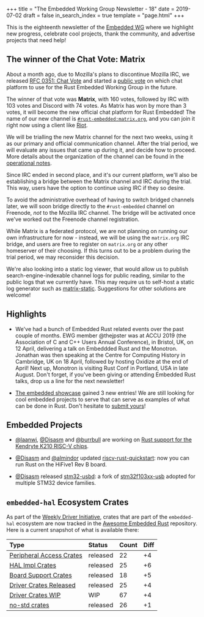+++
title = "The Embedded Working Group Newsletter - 18"
date = 2019-07-02
draft = false
in_search_index = true
template = "page.html"
+++

This is the eighteenth newsletter of the [Embedded WG] where we highlight new progress, celebrate cool projects, thank the community, and advertise projects that need help!

[Embedded WG]: https://github.com/rust-embedded/wg

<!-- TODO uncomment -->

<!-- Discuss on [users.rust-lang.org], [on twitter], or [on reddit]! -->

<!-- [users.rust-lang.org]: https://example.org/#TODO -->
<!-- [on twitter]: https://example.org/#TODO -->
<!-- [on reddit]: https://example.org/#TODO -->

<!-- more -->

<!-- If you want to mention something in [the next newsletter], send us a pull request! -->

<!-- [the next newsletter]: https://github.com/rust-embedded/blog/edit/master/content/${TODO}.md -->

## The winner of the Chat Vote: Matrix

About a month ago, due to Mozilla's plans to discontinue Mozilla IRC, we released [RFC 0351: Chat Vote] and started a [public vote] on which chat platform to use for the Rust Embedded Working Group in the future.

The winner of that vote was __Matrix__, with 160 votes, followed by IRC with 103 votes and Discord with 74 votes. As Matrix has won by more than 3 votes, it will become the new official chat platform for Rust Embedded! The name of our new channel is [`#rust-embedded:matrix.org`](https://matrix.to/#/#rust-embedded:matrix.org), and you can join it right now using a client like [Riot](https://about.riot.im/).

We will be trialling the new Matrix channel for the next two weeks, using it as our primary and official communication channel. After the trial period, we will evaluate any issues that came up during it, and decide how to proceed. More details about the organization of the channel can be found in the [operational notes].

Since IRC ended in second place, and it's our current platform, we'll also be establishing a bridge between the Matrix channel and IRC during the trial. This way, users have the option to continue using IRC if they so desire.

To avoid the administrative overhead of having to switch bridged channels later, we will soon bridge directly to the `#rust-embedded` channel on Freenode, *not* to the Mozilla IRC channel. The bridge will be activated once we've worked out the Freenode channel registration.

While Matrix is a federated protocol, we are not planning on running our own infrastructure for now - instead, we will be using the `matrix.org` IRC bridge, and users are free to register on `matrix.org` or any other homeserver of their choosing. If this turns out to be a problem during the trial period, we may reconsider this decision.

We're also looking into a static log viewer, that would allow us to publish search-engine-indexable channel logs for public reading, similar to the public logs that we currently have. This may require us to self-host a static log generator such as [matrix-static]. Suggestions for other solutions are welcome!

[RFC 0351: Chat Vote]: https://github.com/rust-embedded/wg/blob/master/rfcs/0351-chat-vote.md
[public vote]: https://github.com/rust-embedded/wg/issues/357
[operational notes]: https://github.com/rust-embedded/wg/blob/matrix/ops/matrix.md
[matrix-static]: https://github.com/matrix-org/matrix-static

## Highlights

- We've had a bunch of Embedded Rust related events over the past couple of months. EWG member @thejpster was at ACCU 2019 (the Association of C and C++ Users Annual Conference), in Bristol, UK, on 12 April, delivering a talk on Embeddded Rust and the Monotron. Jonathan was then speaking at the Centre for Computing History in Cambridge, UK on 18 April, followed by hosting Oxidize at the end of April! Next up, Monotron is visiting Rust Conf in Portland, USA in late August. Don't forget, if you've been giving or attending Embedded Rust talks, drop us a line for the next newsletter!

- [The embedded showcase](https://rust-embedded.github.io/showcase/) gained 3 new entries! We are still looking for cool embedded projects to serve that can serve as examples of what can be done in Rust. Don't hesitate to [submit yours](https://github.com/rust-embedded/showcase#submit-your-project)!

## Embedded Projects

- [@laanwj], [@Disasm] and [@burrbull] are working on [Rust support for the Kendryte K210 RISC-V chips](https://github.com/riscv-rust/k210-crates).

- [@Disasm] and [@almindor] updated [riscv-rust-quickstart]: now you can run Rust on the HiFive1 Rev B board.

- [@Disasm] released [stm32-usbd]: a fork of [stm32f103xx-usb] adopted for multiple STM32 device families.

[@almindor]: https://github.com/almindor
[@burrbull]: https://github.com/burrbull
[@Disasm]: https://github.com/Disasm
[@laanwj]: https://github.com/laanwj
[riscv-rust-quickstart]: https://github.com/riscv-rust/riscv-rust-quickstart
[stm32-usbd]: https://crates.io/crates/stm32-usbd
[stm32f103xx-usb]: https://github.com/mvirkkunen/stm32f103xx-usb

## `embedded-hal` Ecosystem Crates

As part of the [Weekly Driver Initiative], crates that are part of the `embedded-hal` ecosystem are now tracked in the [Awesome Embedded Rust] repository. Here is a current snapshot of what is available there:

<!-- TODO fill in the numbers before release -->

| Type                       | Status   | Count | Diff |
| :---                       | :-----   | :---- | :--- |
| [Peripheral Access Crates] | released | 22    | +4   |
| [HAL Impl Crates]          | released | 25    | +6   |
| [Board Support Crates]     | released | 18    | +5   |
| [Driver Crates Released]   | released | 25    | +4   |
| [Driver Crates WIP]        | WIP      | 67    | +4   |
| [no-std crates]            | released | 26    | +1   |

[Awesome Embedded Rust]: https://github.com/rust-embedded/awesome-embedded-rust
[Weekly Driver Initiative]: https://github.com/rust-embedded/wg/issues/39
[Peripheral Access Crates]: https://github.com/rust-embedded/awesome-embedded-rust#peripheral-access-crates
[HAL Impl Crates]: https://github.com/rust-embedded/awesome-embedded-rust#hal-implementation-crates
[Board Support Crates]: https://github.com/rust-embedded/awesome-embedded-rust#board-support-crates
[Driver Crates Released]: https://github.com/rust-embedded/awesome-embedded-rust#driver-crates
[Driver Crates WIP]: https://github.com/rust-embedded/awesome-embedded-rust#wip
[no-std crates]: https://github.com/rust-embedded/awesome-embedded-rust#no-std-crates
